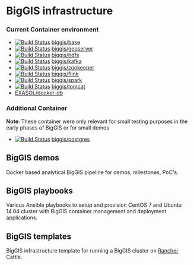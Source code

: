# BigGIS infrastructure

### Current Container environment

* [![Build Status](https://api.travis-ci.org/biggis-project/biggis-base.svg)](https://travis-ci.org/biggis-project/biggis-base) [biggis/base](https://github.com/biggis-project/biggis-base)
* [![Build Status](https://api.travis-ci.org/biggis-project/biggis-geoserver.svg)](https://travis-ci.org/biggis-project/biggis-geoserver) [biggis/geoserver](https://github.com/biggis-project/biggis-geoserver)
* [![Build Status](https://api.travis-ci.org/biggis-project/biggis-hdfs.svg)](https://travis-ci.org/biggis-project/biggis-hdfs) [biggis/hdfs](https://github.com/biggis-project/biggis-hdfs)
* [![Build Status](https://api.travis-ci.org/biggis-project/biggis-kafka.svg)](https://travis-ci.org/biggis-project/biggis-kafka) [biggis/kafka](https://github.com/biggis-project/biggis-kafka)
* [![Build Status](https://api.travis-ci.org/biggis-project/biggis-zookeeper.svg)](https://travis-ci.org/biggis-project/biggis-zookeeper) [biggis/zookeeper](https://github.com/biggis-project/biggis-zookeeper)
* [![Build Status](https://api.travis-ci.org/biggis-project/biggis-base.svg)](https://travis-ci.org/biggis-project/biggis-flink) [biggis/flink](https://github.com/biggis-project/biggis-flink)
* [![Build Status](https://api.travis-ci.org/biggis-project/biggis-spark.svg)](https://travis-ci.org/biggis-project/biggis-spark) [biggis/spark](https://github.com/biggis-project/biggis-spark)
* [![Build Status](https://api.travis-ci.org/biggis-project/biggis-tomcat.svg)](https://travis-ci.org/biggis-project/biggis-tomcat) [biggis/tomcat](https://github.com/biggis-project/biggis-tomcat)
* [EXASOL/docker-db](https://github.com/EXASOL/docker-db)

### Additional Container

**Note**: These container were only relevant for small testing purposes in the early phases of BigGIS or for small demos
* [![Build Status](https://api.travis-ci.org/biggis-project/biggis-postgres.svg)](https://travis-ci.org/biggis-project/biggis-postgres) [biggis/postgres](https://github.com/biggis-project/biggis-postgres)

## BigGIS demos
Docker based analytical BigGIS pipeline for demos, milestones, PoC's.

## BigGIS playbooks
Various Ansible playbooks to setup and provision CentOS 7 and Ubuntu 14.04 cluster with BigGIS container management and deployment applications.

## BigGIS templates
BigGIS infrastructure template for running a BigGIS cluster on [Rancher](http://docs.rancher.com/rancher/) Cattle.
